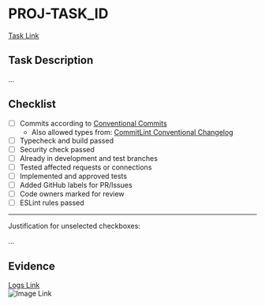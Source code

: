 <!--
Pull Request title pattern:
	> <CODE> - <type>: short description
	> Ex.: PROJ-123 - feature: new list users endpoint
-->

# PROJ-TASK_ID

[Task Link](https://google.com)  

## Task Description

...
<!--
Description of the functionality and main decisions made
-->

## Checklist

- [ ] Commits according to [Conventional Commits](https://www.conventionalcommits.org/en/v1.0.0/)  
	* Also allowed types from: [CommitLint Conventional Changelog](https://github.com/conventional-changelog/commitlint/tree/master/%40commitlint/config-conventional#readme)
- [ ] Typecheck and build passed  
- [ ] Security check passed  
- [ ] Already in development and test branches  
- [ ] Tested affected requests or connections  
- [ ] Implemented and approved tests  
- [ ] Added GitHub labels for PR/Issues  
- [ ] Code owners marked for review  
- [ ] ESLint rules passed  

___

Justification for unselected checkboxes:

...

## Evidence

[Logs Link](https://google.com)  
![Image Link](https://google.com)  
